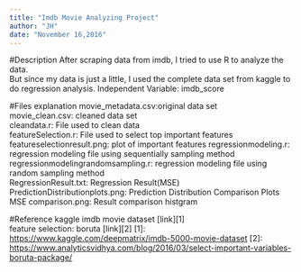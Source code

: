 ```yaml
---
title: "Imdb Movie Analyzing Project"
author: "JH"
date: "November 16,2016"
---
```



#Description
After scraping data from imdb, I tried to use R to analyze the data.  
But since my data is just a little, I used the complete data set from kaggle to do regression analysis.
Independent Variable: imdb_score

#Files explanation
movie_metadata.csv:original data set  
movie_clean.csv: cleaned data set  
cleandata.r: File used to clean data  
featureSelection.r:  File used to select top important features  
featureselectionresult.png: plot of important features
regressionmodeling.r: regression modeling file using sequentially sampling method  
regressionmodelingrandomsampling.r: regression modeling file using random sampling method  
RegressionResult.txt: Regression Result(MSE)
PredictionDistributionplots.png: Prediction Distribution Comparison Plots    
MSE comparison.png: Result comparison histgram   

#Reference
kaggle imdb movie dataset [link][1]  
feature selection: boruta [link][2]
[1]: https://www.kaggle.com/deepmatrix/imdb-5000-movie-dataset
[2]: https://www.analyticsvidhya.com/blog/2016/03/select-important-variables-boruta-package/
